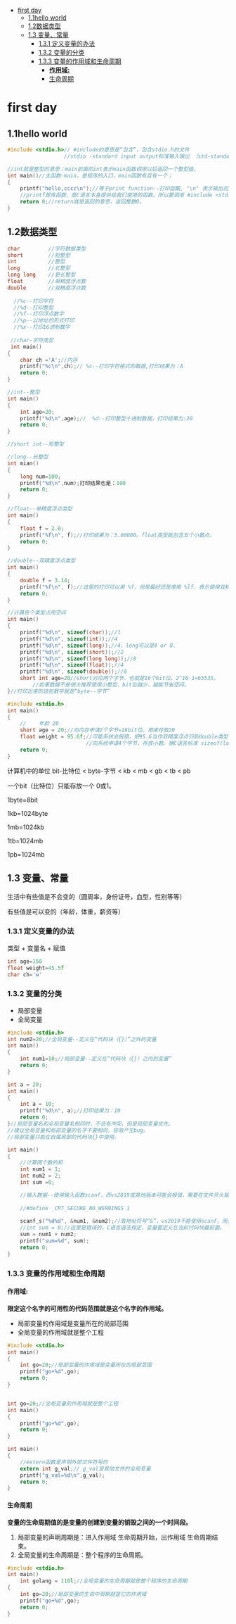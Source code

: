 - [first day](#first-day)
  - [1.1hello world](#11hello-world)
  - [1.2数据类型](#12数据类型)
  - [1.3 变量、常量](#13-变量常量)
    - [1.3.1 定义变量的办法](#131-定义变量的办法)
    - [1.3.2 变量的分类](#132-变量的分类)
    - [1.3.3 变量的作用域和生命周期](#133-变量的作用域和生命周期)
      - [**作用域:**](#作用域)
      - [生命周期](#生命周期)

# first day

## 1.1hello world

```c
#include <stdio.h>// #include的意思是“包含”，包含stdio.h的文件
                  //stdio -standard input output标准输入输出 （std-standard）（i-input）（o-output）。

//int就是整型的意思；main前面的int表示main函数调用以后返回一个整型值。
int main()//主函数-main，是程序的入口，main函数有且有一个；
{
	printf("hello,cccc\n");//等于print function--打印函数, "\n" 表示输出后换行
	//printf是库函数，是C语言本身提供给我们使用的函数。所以要调用 #include <stdio>
	return 0;//return就是返回的意思，返回整数0。
}

```

## 1.2数据类型

```c
char         //字符数据类型
short        //短整型 
int          //整型
long         //长整型
long long    //更长整型
float        //单精度浮点数
double       //双精度浮点数
 
  //%c--打印字符
  //%d--打印整型
  //%f--打印浮点数字
  //%p--以地址的形式打印
  //%x--打印16进制数字
    
 //char-字符类型
 int main()
{
    char ch ='A';//内存
    printf("%c\n",ch);// %c--打印字符格式的数据,打印结果为：A
    return 0;
}

//int--整型
int main()
{
    int age=20;
    printf("%d\n",age);//  %d--打印整型十进制数据，打印结果为:20
    return 0;
}

//short int--短整型

//long--长整型
int mian()
{
    long num=100;
    printf("%d\n",num);打印结果也是：100
    return 0;
}

//float--单精度浮点类型
int main()
{
    float f = 2.0;
    printf("%f\n", f);//打印结果为：5.00000。float类型能包含五个小数点。
    return 0;
}

//double--双精度浮点类型
int main()
{
    double f = 3.14;
    printf("%f\n", f);//这里的打印可以用 %f，但是最好还是使用 %lf，表示使用双精度打印。
    return 0;
}

//计算各个类型占用空间
int main()
{
    printf("%d\n", sizeof(char));//1
    printf("%d\n", sizeof(int));//4
    printf("%d\n", sizeof(long));//4，long可以是4 or 8.
    printf("%d\n", sizeof(short));//2
    printf("%d\n", sizeof(long long));//8
    printf("%d\n", sizeof(float));//4
    printf("%d\n", sizeof(double));//8
    short int age=20//short对应两个字节，也就是16个bit位。2^16-1=65535。
        //如果数据不是很大推荐使用小整型，bit位越少，越能节省空间。
}//打印出来的这些数字就是“byte--字节”

#include <stdio.h>
int main()
{
    //    年龄 20
    short age = 20;//向内存申请2个字节=16bit位，用来存放20
    float weight = 95.6f;//可能系统会报错，把95.6当作双精度浮点归到double类型；在95.6后面加一个“f”，说明为单精度浮点即可解决。
                         //向系统申请4个字节，存放小数。据C语言标准 sizeof(long) >= sizeof(int),根据平台不同，long可能是4或8.
    return 0;
}
```

计算机中的单位
bit-比特位 < byte-字节 < kb < mb < gb < tb < pb 

一个bit（比特位）只能存放一个 0或1。

1byte=8bit

1kb=1024byte

1mb=1024kb

1tb=1024mb

1pb=1024mb



## 1.3 变量、常量

生活中有些值是不会变的（圆周率，身份证号，血型，性别等等）

有些值是可以变的（年龄，体重，薪资等）



### 1.3.1 定义变量的办法

类型  + 变量名 + 赋值

```c
int age=150
float weight=45.5f
char ch='w'
```



### 1.3.2 变量的分类

- 局部变量
- 全局变量

```c
#include <stdio.h>
int num2=20;//全局变量--定义在“代码块（{}）”之外的变量
int main()
{
    int num1=10;//局部变量--定义在“代码块（{}）之内的变量”
    return 0;
}

int a = 20;
int main()
{
    int a = 10;
    printf("%d\n", a);//打印结果为：10
    return 0;
}//局部变量名和全局变量名相同时，不会有冲突，但是局部变量优先。
//建议全局变量和局部变量的名字不要相同，容易产生bug。
//局部变量只能在自属局部的代码块{}中使用。

int main()
{
    //计算两个数的和
    int num1 = 1;
    int num2 = 2;
    int sum =0;

    //输入数据--使用输入函数scanf，而vs2019或其他版本可能会报错，需要在文件开头输入以下指令，
    
    //#define _CRT_SECURE_NO_WERNINGS 1   
    
    scanf_s("%d%d", &num1, &num2);//取地址符号“&”，vs2019不能使用scanf，而要使用scanf_s
    //int sum = 0;//这里是错误的，C语言语法规定，变量要定义在当前代码块最前面。
    sum = num1 + num2;
    printf("sum=%d", sum);
    return 0;
}

```



### 1.3.3 变量的作用域和生命周期

#### **作用域:**

**限定这个名字的可用性的代码范围就是这个名字的作用域。**

- 局部变量的作用域是变量所在的局部范围
- 全局变量的作用域就是整个工程

```c
#include <stdio.h>
int main()
{
    int go=20;//局部变量的作用域是变量所在的局部范围
    printf("go+%d",go);
    return 0;
}


int go=20;//全局变量的作用域就是整个工程
int main()
{
    printf("go+%d",go);
    return 0;
}

int main()
{
    //extern函数是声明外部文件符号的
    extern int g_val;// g_val是其他文件的全局变量
    printf("g_val=%d\n",g_val);
    return 0;
}
```

#### 生命周期

**变量的生命周期值的是变量的创建到变量的销毁之间的一个时间段。**

1. 局部变量的声明周期是：进入作用域  生命周期开始，出作用域 生命周期结束。
2. 全局变量的生命周期是：整个程序的生命周期。

```c
#include <stdio.h>
int main()
    int golang = 110l;//全局变量的生命周期就是整个程序的生命周期
{
    int go=20;//局部变量的生命中周期就是它的作用域
    printf("go+%d",go);
    return 0;
}
```

